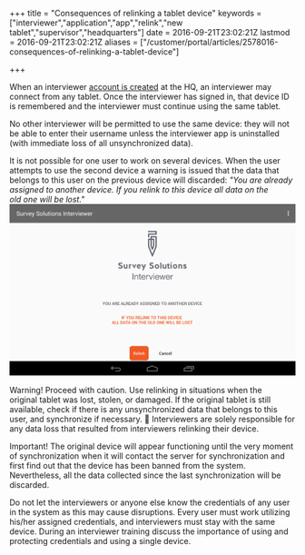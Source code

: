+++
title = "Consequences of relinking a tablet device"
keywords = ["interviewer","application","app","relink","new tablet","supervisor","headquarters"]
date = 2016-09-21T23:02:21Z
lastmod = 2016-09-21T23:02:21Z
aliases = ["/customer/portal/articles/2578016-consequences-of-relinking-a-tablet-device"]

+++

When an interviewer [account is
created](http://support.mysurvey.solutions/customer/en/portal/articles/2475154)
at the HQ, an interviewer may connect from any tablet. Once the
interviewer has signed in, that device ID is remembered and the
interviewer must continue using the same tablet.  
  
No other interviewer will be permitted to use the same device: they will
not be able to enter their username unless the interviewer app is
uninstalled (with immediate loss of all unsynchronized data).  
  
It is not possible for one user to work on several devices. When the
user attempts to use the second device a warning is issued that the data
that belongs to this user on the previous device will discarded: *"You
are already assigned to another device. If you relink to this device all
data on the old one will be lost."*  
![](images/691270.png)  
  
<span class="underline">Warning!</span> Proceed with caution. Use
relinking in situations when the original tablet was lost, stolen, or
damaged. If the original tablet is still available, check if there is
any unsynchronized data that belongs to this user, and synchronize if
necessary.  Interviewers are solely responsible for any data loss that
resulted from interviewers relinking their device.  
  
<span class="underline">Important!</span> The original device will
appear functioning until the very moment of synchronization when it will
contact the server for synchronization and first find out that the
device has been banned from the system. Nevertheless, all the data
collected since the last synchronization will be discarded.  
  
Do not let the interviewers or anyone else know the credentials of any
user in the system as this may cause disruptions. Every user must work
utilizing his/her assigned credentials, and interviewers must stay with
the same device. During an interviewer training discuss the importance
of using and protecting credentials and using a single device.
